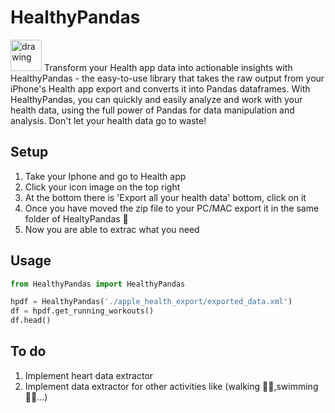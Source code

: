 # HealthyPandas

<img src="https://images2.imgbox.com/15/36/pONlxu0M_o.png" alt="drawing" height="50" width="50"/>
Transform your Health app data into actionable insights with HealthyPandas - the easy-to-use library that takes the raw output from your iPhone's Health app export and converts it into Pandas dataframes. With HealthyPandas, you can quickly and easily analyze and work with your health data, using the full power of Pandas for data manipulation and analysis. Don't let your health data go to waste!


## Setup
1. Take your Iphone and go to Health app
2. Click your icon image on the top right
3. At the bottom there is 'Export all your health data' bottom, click on it
4. Once you have moved the zip file to your PC/MAC export it in the same folder of HealtyPandas 🐼
5. Now you are able to extrac what you need 

## Usage
```py
from HealthyPandas import HealthyPandas 

hpdf = HealthyPandas('./apple_health_export/exported_data.xml')
df = hpdf.get_running_workouts()
df.head()
```

## To do
1. Implement heart data extractor
2. Implement data extractor for other activities like (walking 🚶‍♂️,swimming 🏊‍♀️...)

